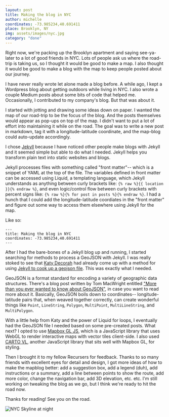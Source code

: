 ```yaml
---
layout: post
title: Making the blog in NYC
author: michelle
coordinates: -73.985234,40.691411
place: Brooklyn, NY
img: assets/images/nyc.jpg
category: "done"
---
```


Right now, we're packing up the Brooklyn apartment and saying see-ya-later to a lot of good friends in NYC. Lots of people ask us where the road-trip is taking us, so I thought it would be good to make a map. I also thought it would be good to make a blog with the map to keep people posted about our journey.

I have never really wrote let alone made a blog before. A while ago, I kept a Wordpress blog about getting outdoors while living in NYC. I also wrote a couple Medium posts about some bits of code that helped me. Occasionally, I contributed to my company's blog. But that was about it.

I started with jotting and drawing some ideas down on paper. I wanted the map of our road-trip to be the focus of the blog. And the posts themselves would appear as pop-ups on top of the map. I didn't want to put a lot of effort into maintaining it while on the road. The goal was to write a new post in markdown, tag it with a longitude-latitude coordinate, and the map-blog could auto-update accordingly.

I chose [Jekyll](https://jekyllrb.com/) because I have noticed other people make blogs with Jekyll and it seemed simple but able to do what I needed. Jekyll helps you transform plain text into static websites and blogs.

Jekyll processes files with something called "front matter"-- which is a snippet of YAML at the top of the file. The variables defined in front matter can be accessed using Liquid, a templating language, which Jekyll understands as anything between curly brackets like: `{% raw %}{{ location }}{% endraw %}`, and even logic/control flow between curly brackets with percent signs like: `{% raw %}{% for post in posts %}{% endraw %}`. I had a hunch that I could add the longitude-latitude coordiates in the "front matter" and figure out some way to access them elsewhere using Jekyll for the map.

Like so:	

```
---
title: Making the blog in NYC
coordinates: -73.985234,40.691411
---
```

After I had the bare-bones of a Jekyll blog up and running, I started searching for methods to process a GeoJSON with Jekyll. I was really stoked to see that [Katy Decorah](https://katydecorah.com) had already come up with a method for using [Jekyll to cook up a geojson file](https://katydecorah.com/code/jekyll-geojson/). This was exactly what I needed.

GeoJSON is a format standard for encoding a variety of geographic data structures. There's a blog post written by Tom MacWright entitled ["More than you ever wanted to know about GeoJSON"](https://macwright.org/2015/03/23/geojson-second-bite.html), in case you want to read more about it. Basically, GeoJSON boils down to coordinates-- longitude-latitude pairs that, when weaved together correctly, can create wonderful things like `Point`, `LineString`, `Polygon`, `MultiPoint`, `MultiLineString`, and `MultiPolygon`.

With a little help from Katy and the power of Liquid for loops, I eventually had the GeoJSON file I needed based on some pre-created posts. What next? I opted to use [Mapbox GL JS](https://docs.mapbox.com/mapbox-gl-js/api/), which is a JavaScript library that uses WebGL to render interactive maps with vector tiles client-side. I also used [CARTO VL](https://carto.com/developers/carto-vl/), another JavaScript library that sits well with Mapbox GL, for styling.

Then I brought it to my fellow Recursers for feedback. Thanks to so many friends with excellent eyes for detail and design, I got more ideas of how to make the mapblog better: add a suggestion box, add a legend (duh), add instructions or a summary, add a line between points to show the route, add more color, change the navigation bar, add 3D elevation, etc. etc. I'm still working on tweaking the blog as we go, but I think we're ready to hit the road now.

Thanks for reading! See you on the road.

![NYC Skyline at night]({{site.url}}/{{page.img}})
